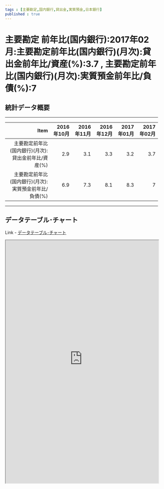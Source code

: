 ```yaml
--- 
tags : [主要勘定,国内銀行,貸出金,実質預金,日本銀行] 
published : true
---
```

# 主要勘定 前年比(国内銀行):2017年02月:主要勘定前年比(国内銀行)(月次):貸出金前年比/資産(%):3.7 , 主要勘定前年比(国内銀行)(月次):実質預金前年比/負債(%):7
## 統計データ概要

***


|                                                  Item| 2016年10月| 2016年11月| 2016年12月| 2017年01月| 2017年02月|
|-----------------------------------------------------:|----------:|----------:|----------:|----------:|----------:|
|   主要勘定前年比(国内銀行)(月次):貸出金前年比/資産(%)|        2.9|        3.1|        3.3|        3.2|        3.7|
| 主要勘定前年比(国内銀行)(月次):実質預金前年比/負債(%)|        6.9|        7.3|        8.1|        8.3|          7|



***
	
## データテーブル･チャート
Link - [データテーブル･チャート](http://knowledgevault.saecanet.com/charts/am-consulting.co.jp-MainAccountForDomesticBank.html)
<iframe src="http://knowledgevault.saecanet.com/charts/am-consulting.co.jp-MainAccountForDomesticBank.html" width="100%" height="800px"></iframe>